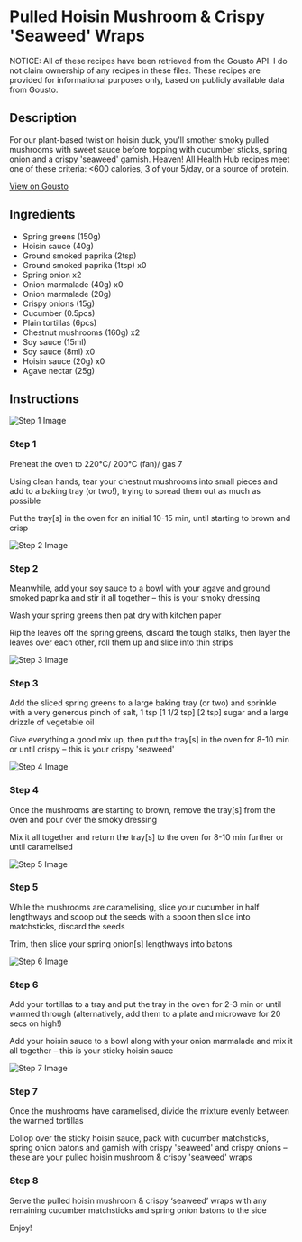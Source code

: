 # Pulled Hoisin Mushroom & Crispy 'Seaweed' Wraps

NOTICE: All of these recipes have been retrieved from the Gousto API. I do not claim ownership of any recipes in these files. These recipes are provided for informational purposes only, based on publicly available data from Gousto.

## Description

For our plant-based twist on hoisin duck, you'll smother smoky pulled mushrooms with sweet sauce before topping with cucumber sticks, spring onion and a crispy 'seaweed' garnish. Heaven! All Health Hub recipes meet one of these criteria: <600 calories, 3 of your 5/day, or a source of protein.

[View on Gousto](https://www.gousto.co.uk/recipes/cookbook/pulled-mushroom-hoisin-wraps-crispy-seaweed)

## Ingredients

- Spring greens (150g)
- Hoisin sauce (40g)
- Ground smoked paprika (2tsp)
- Ground smoked paprika (1tsp) x0
- Spring onion x2
- Onion marmalade (40g) x0
- Onion marmalade (20g)
- Crispy onions (15g)
- Cucumber (0.5pcs)
- Plain tortillas (6pcs)
- Chestnut mushrooms (160g) x2
- Soy sauce (15ml)
- Soy sauce (8ml) x0
- Hoisin sauce (20g) x0
- Agave nectar (25g)

## Instructions

![Step 1 Image](https://production-media.gousto.co.uk/cms/recipe-step-image/RC2439Step-1-x200.jpg)

### Step 1

Preheat the oven to 220°C/ 200°C (fan)/ gas 7

Using clean hands, tear your chestnut mushrooms into small pieces and add to a baking tray (or two!), trying to spread them out as much as possible

Put the tray[s]<span class="text-danger"> </span>in the oven for an initial 10-15 min, until starting to brown and crisp

![Step 2 Image](https://production-media.gousto.co.uk/cms/recipe-step-image/RC2439Step-2-1-x200.jpg)

### Step 2

Meanwhile, add your soy sauce to a bowl with your agave and ground smoked paprika and stir it all together – this is your smoky dressing

Wash your spring greens then pat dry with kitchen paper

Rip the leaves off the spring greens, discard the tough stalks, then layer the leaves over each other, roll them up and slice into thin strips

![Step 3 Image](https://production-media.gousto.co.uk/cms/recipe-step-image/RC2439Step-3-x200.jpg)

### Step 3

Add the sliced spring greens to a large baking tray (or two) and sprinkle with a very generous pinch of salt, 1 tsp <span class="text-purple">[1 1/2 tsp]</span> <span class="text-danger">[2 tsp]</span> sugar and a large drizzle of vegetable oil

Give everything a good mix up, then put the tray[s] in the oven for 8-10 min or until crispy – this is your crispy 'seaweed'

![Step 4 Image](https://production-media.gousto.co.uk/cms/recipe-step-image/RC2439Step-4-1-x200.jpg)

### Step 4

Once the mushrooms are starting to brown, remove the tray[s] from the oven and pour over the smoky dressing

Mix it all together and return the tray[s] to the oven for 8-10 min further or until caramelised

![Step 5 Image](https://production-media.gousto.co.uk/cms/recipe-step-image/RC2439Step-5-x200.jpg)

### Step 5

While the mushrooms are caramelising, slice your cucumber in half lengthways and scoop out the seeds with a spoon then slice into matchsticks, discard the seeds

Trim, then slice your spring onion[s] lengthways into batons

![Step 6 Image](https://production-media.gousto.co.uk/cms/recipe-step-image/RC2439Step-6-x200.jpg)

### Step 6

Add your tortillas to a tray and put the tray in the oven for 2-3 min or until warmed through (alternatively, add them to a plate and microwave for 20 secs on high!)

Add your hoisin sauce to a bowl along with your onion marmalade and mix it all together – this is your sticky hoisin sauce

![Step 7 Image](https://production-media.gousto.co.uk/cms/recipe-step-image/RC2439Step-7-x200.jpg)

### Step 7

Once the mushrooms have caramelised, divide the mixture evenly between the warmed tortillas

Dollop over the sticky hoisin sauce, pack with cucumber matchsticks, spring onion batons and garnish with crispy 'seaweed' and crispy onions – these are your pulled hoisin mushroom & crispy 'seaweed' wraps

### Step 8

Serve the pulled hoisin mushroom & crispy ‘seaweed’ wraps with any remaining cucumber matchsticks and spring onion batons to the side

Enjoy!

